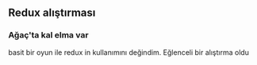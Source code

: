 

## Redux alıştırması


### Ağaç'ta kal elma var

basit bir oyun ile redux in kullanımını değindim. Eğlenceli bir alıştırma oldu 
